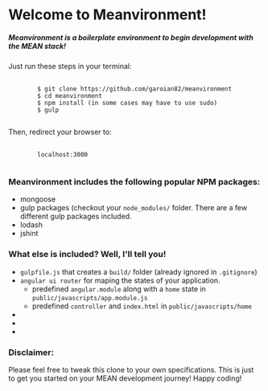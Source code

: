 # Welcome to Meanvironment!
##### Meanvironment is a boilerplate environment to begin development with the MEAN stack!

<p>Just run these steps in your terminal:</p>

<pre>
	<code>
		$ git clone https://github.com/garoian82/meanvironment
		$ cd meanvironment
		$ npm install (in some cases may have to use sudo)
		$ gulp
	</code>
</pre>

<p>Then, redirect your browser to:</p>

<pre>
	<code>
		localhost:3000
	</code>
</pre>

### Meanvironment includes the following popular NPM packages:
<ul>
	<li>mongoose</li>
	<li>gulp packages (checkout your <code>node_modules/</code> folder. There are a few different gulp packages included.</li>
	<li>lodash</li>
	<li>jshint</li>
</ul>

### What else is included? Well, I'll tell you!
<ul>
	<li><code>gulpfile.js</code> that creates a <code>build/</code> folder (already ignored in <code>.gitignore</code>)</li>
	<li><code>angular ui router</code> for maping the states of your application. 
		<ul>
			<li>predefined <code>angular.module</code> along with a <code>home</code> state in <code>public/javascripts/app.module.js</code></li>
			<li>predefined <code>controller</code> and <code>index.html</code> in <code>public/javascripts/home</code></li>
		</ul></li>
	<li></li>
	<li></li>
	<li></li>
</ul>

### Disclaimer:

<p>Please feel free to tweak this clone to your own specifications. This is just to get you started on your MEAN development journey! Happy coding!</p>
